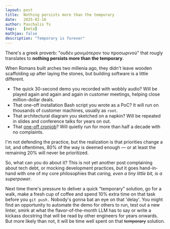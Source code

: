 ```yaml
---
layout: post
title:  Nothing persists more than the temporary
date:   2025-02-16
author: Paschalis Ts
tags:   [meta]
mathjax: false
description: "Temporary is forever"
---
```


There's a greek proverb: "ουδέν μονιμότερον του προσωρινού" that rougly
translates to **nothing persists more than the temporary**.

When Romans built arches two millenia ago, they didn't leave wooden scaffolding
up after laying the stones, but building software is a little different.

* The quick 30-second demo you recorded with wobbly audio? Will be played again
  and again and again in customer meetings, helping close million-dollar deals.
* That one-off installation Bash script you wrote as a PoC? It will run on
  thousands of customer machines, usually as `root`.
* That architectural diagram you sketched on a napkin? Will be repeated in
  slides and conference talks for years on out.
* That [one-off cronjob](https://bsky.app/profile/tpaschalis.me/post/3li7qycom3c25)?
  Will quietly run for more than half a decade with no complaints.

I'm not defending the practice, but the realization is that priorities change a
lot, and oftentimes, 80% of the way is deemed enough — or at least the remaining
20% will never be prioritized.

So, what can you do about it? This is not yet another post complaining about
tech debt, or mocking development practices, _but_ it goes hand-in-hand with
one of my core philosophies that _caring, even a tiny little bit, is a
superpower_.

Next time there's pressure to deliver a quick "temporary" solution, go for a
walk, make a fresh cup of coffee and spend 10% extra time on that task before
you `git push.` Nobody's gonna bat an eye on that 'delay'. You might find an
opportunity to automate the demo for others to run, test out a new linter,
smirk at what the flavor-of-the-month LLM has to say or write a kickass
docstring that will be read by other engineers for years onwards. But more
likely than not, it will be time well spent on that ~~temporary~~ solution.


